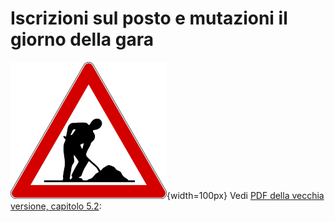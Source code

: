 # Iscrizioni sul posto e mutazioni il giorno della gara

![Lavori in corso](../../img/lavori_in_corso.png){width=100px}
Vedi [PDF della vecchia versione, capitolo 5.2](../../gestione_gara_org/inc/Istruzioni_OL_einzel_per_TMO_v2_4.pdf): 
